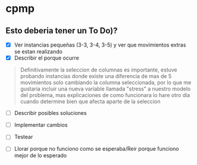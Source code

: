 # cpmp

## Esto deberia tener un To Do)?

* [X] Ver instancias pequeñas (3-3, 3-4, 3-5) y ver que movimientos extras se estan realizando
* [X] Describir el porque ocurre 
> Definitivamente la seleccion de columnas es importante, estuve probando instancias donde existe una diferencia de mas de 5 movimientos solo cambiando la columna seleccionada, por lo que me gustaria incluir una nueva variable llamada "stress" a nuestro modelo del problema, mas explicaciones de como funcionara lo hare otro dia cuando determine bien que afecta aparte de la seleccion
* [ ] Describir posibles soluciones
* [ ] Implementar cambios
* [ ] Testear
* [ ] Llorar porque no funciono como se esperaba/Reir porque funciono mejor de lo esperado

